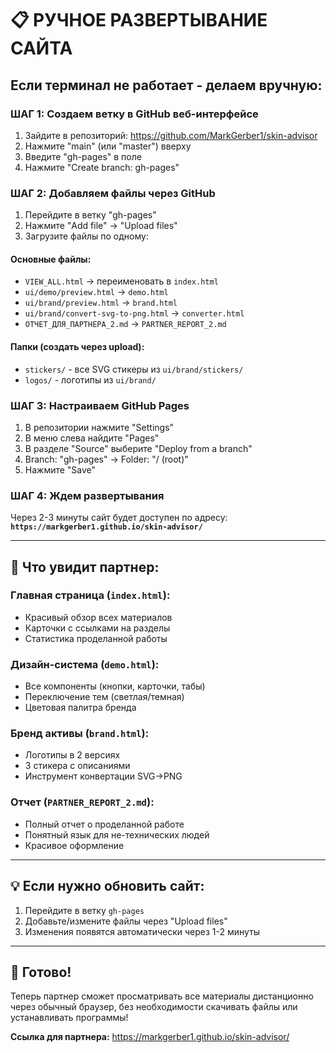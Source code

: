# 📋 РУЧНОЕ РАЗВЕРТЫВАНИЕ САЙТА

## Если терминал не работает - делаем вручную:

### ШАГ 1: Создаем ветку в GitHub веб-интерфейсе
1. Зайдите в репозиторий: https://github.com/MarkGerber1/skin-advisor
2. Нажмите "main" (или "master") вверху
3. Введите "gh-pages" в поле
4. Нажмите "Create branch: gh-pages"

### ШАГ 2: Добавляем файлы через GitHub
1. Перейдите в ветку "gh-pages"
2. Нажмите "Add file" → "Upload files"
3. Загрузите файлы по одному:

#### Основные файлы:
- `VIEW_ALL.html` → переименовать в `index.html`
- `ui/demo/preview.html` → `demo.html`
- `ui/brand/preview.html` → `brand.html`
- `ui/brand/convert-svg-to-png.html` → `converter.html`
- `ОТЧЕТ_ДЛЯ_ПАРТНЕРА_2.md` → `PARTNER_REPORT_2.md`

#### Папки (создать через upload):
- `stickers/` - все SVG стикеры из `ui/brand/stickers/`
- `logos/` - логотипы из `ui/brand/`

### ШАГ 3: Настраиваем GitHub Pages
1. В репозитории нажмите "Settings"
2. В меню слева найдите "Pages"
3. В разделе "Source" выберите "Deploy from a branch"
4. Branch: "gh-pages" → Folder: "/ (root)"
5. Нажмите "Save"

### ШАГ 4: Ждем развертывания
Через 2-3 минуты сайт будет доступен по адресу:
**`https://markgerber1.github.io/skin-advisor/`**

---

## 🎯 Что увидит партнер:

### Главная страница (`index.html`):
- Красивый обзор всех материалов
- Карточки с ссылками на разделы
- Статистика проделанной работы

### Дизайн-система (`demo.html`):
- Все компоненты (кнопки, карточки, табы)
- Переключение тем (светлая/темная)
- Цветовая палитра бренда

### Бренд активы (`brand.html`):
- Логотипы в 2 версиях
- 3 стикера с описаниями
- Инструмент конвертации SVG→PNG

### Отчет (`PARTNER_REPORT_2.md`):
- Полный отчет о проделанной работе
- Понятный язык для не-технических людей
- Красивое оформление

---

## 💡 Если нужно обновить сайт:

1. Перейдите в ветку `gh-pages`
2. Добавьте/измените файлы через "Upload files"
3. Изменения появятся автоматически через 1-2 минуты

---

## 🚀 Готово!

Теперь партнер сможет просматривать все материалы дистанционно через обычный браузер, без необходимости скачивать файлы или устанавливать программы!

**Ссылка для партнера:**
https://markgerber1.github.io/skin-advisor/
